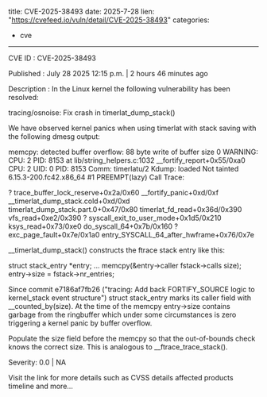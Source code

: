  
title: CVE-2025-38493
date: 2025-7-28
lien: "https://cvefeed.io/vuln/detail/CVE-2025-38493"
categories:
  - cve
---

CVE ID : CVE-2025-38493

Published :  July 28
2025
12:15 p.m. | 2 hours
46 minutes ago

Description : In the Linux kernel
the following vulnerability has been resolved:

tracing/osnoise: Fix crash in timerlat_dump_stack()

We have observed kernel panics when using timerlat with stack saving
with the following dmesg output:

memcpy: detected buffer overflow: 88 byte write of buffer size 0
WARNING: CPU: 2 PID: 8153 at lib/string_helpers.c:1032 __fortify_report+0x55/0xa0
CPU: 2 UID: 0 PID: 8153 Comm: timerlatu/2 Kdump: loaded Not tainted 6.15.3-200.fc42.x86_64 #1 PREEMPT(lazy)
Call Trace:
 
 ? trace_buffer_lock_reserve+0x2a/0x60
 __fortify_panic+0xd/0xf
 __timerlat_dump_stack.cold+0xd/0xd
 timerlat_dump_stack.part.0+0x47/0x80
 timerlat_fd_read+0x36d/0x390
 vfs_read+0xe2/0x390
 ? syscall_exit_to_user_mode+0x1d5/0x210
 ksys_read+0x73/0xe0
 do_syscall_64+0x7b/0x160
 ? exc_page_fault+0x7e/0x1a0
 entry_SYSCALL_64_after_hwframe+0x76/0x7e

__timerlat_dump_stack() constructs the ftrace stack entry like this:

struct stack_entry *entry;
...
memcpy(&entry->caller
fstack->calls
size);
entry->size = fstack->nr_entries;

Since commit e7186af7fb26 ("tracing: Add back FORTIFY_SOURCE logic to
kernel_stack event structure")
struct stack_entry marks its caller
field with __counted_by(size). At the time of the memcpy
entry->size
contains garbage from the ringbuffer
which under some circumstances is
zero
triggering a kernel panic by buffer overflow.

Populate the size field before the memcpy so that the out-of-bounds
check knows the correct size. This is analogous to
__ftrace_trace_stack().

Severity: 0.0 | NA

Visit the link for more details
such as CVSS details
affected products
timeline
and more...
